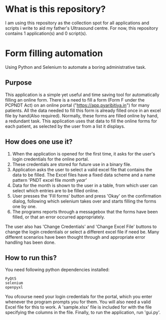 # What is this repository?

I am using this repository as the collection spot for all applications and scripts i write to aid my father's Ultrasound centre.
For now, this repository contains 1 application(s) and 0 script(s).

# Form filling automation

Using Python and Selenium to automate a boring administrative task.

## Purpose

This application is a simple yet useful and time saving tool for automatically filling an online form. 
There is a need to fill a form (Form F under the PCPNDT Act) on an online portal ("https://app.pyaribitiya.in") for many patients. All the data needed to fill this form is already filled once in an excel file by hand(Also required). 
Normally, these forms are filled online by hand, a redundant task.
This application uses that data to fill the online forms for each patient, as selected by the user from a list it displays.

## How does one use it?

1. When the application is opened for the first time, it asks for the user's login credentials for the online portal.
2. These credentials are stored for future use in a binary file.
3. Application asks the user to select a valid excel file that contains the data to be filled.
   The Excel files have a fixed data scheme and a name pattern 'PNDT excel file _month_ _year_'
4. Data for the month is shown to the user in a table, from which user can select which entries are to be filled online.
5. User presses the 'Fill forms' button and press 'Okay' on the confirmation dialog, following which selenium takes over and 
starts filling the forms one by one. 
6. The programs reports through a messagebox that the forms have been filled, or that an error occurred appropriately.

The user also has 'Change Credentials' and 'Change Excel File' buttons to change the login credentials or select a different excel file if need be.
Many different scenarios have been thought through and appropriate error handling has been done.

## How to run this?
You need following python dependencies installed:

```
PyQt5
selenium
openpyxl
```

You ofcourse need your login credentials for the portal, which you enter whenever the program prompts you for them.
You will also need a valid Excel file for this to work.
A 'sample.xlsx' file is included for with the file specifying the columns in the file.
Finally, to run the application, run 'gui.py'.
